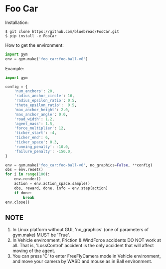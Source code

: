 # Foo Car

Installation:

	$ git clone https://github.com/bluebread/FooCar.git
    $ pip install -e FooCar

How to get the environment:

```python
import gym
env = gym.make('foo_car:foo-ball-v0')
```

Example:

```python
import gym

config = {
    'num_anchors': 20,
    'radius_anchor_circle': 16,
    'radius_epsilon_ratio': 0.5,
    'theta_epsilon_ratio':  0.5,
    'max_anchor_height': 2.0,
    'max_anchor_angle': 0.0,
    'road_width': 1.2,
    'agent_mass': 1.5,
    'force_multiplier': 12,
    'ticker_start': -4,                			
    'ticker_end': 6,
    'ticker_space': 0.3,
    'running_penalty': -10.0,
    'failure_penalty': -150.0,
}

env = gym.make('foo_car:foo-ball-v0', no_graphics=False, **config)
obs = env.reset()
for i in range(100):
	env.render()
	action = env.action_space.sample()
	obs, reward, done, info = env.step(action)
	if done:
		break
env.close()
```

## NOTE

1. In Linux platform without GUI, 'no_graphics' (one of parameters of gym.make) MUST be 'True'.
2. In Vehicle environment, Friction & WindForce accidents DO NOT work at all. That is, 'LossControl' accident is the only accident that will affect moving of the agent. 
3. You can press 'C' to enter FreeFlyCamera mode in Vehicle environment, and move your camera by WASD and mouse as in Ball environment.  